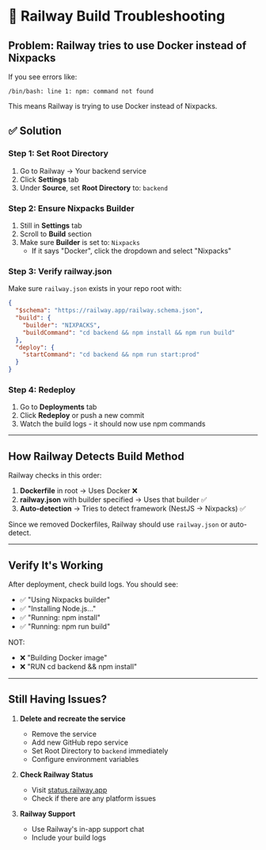 # 🔧 Railway Build Troubleshooting

## Problem: Railway tries to use Docker instead of Nixpacks

If you see errors like:
```
/bin/bash: line 1: npm: command not found
```

This means Railway is trying to use Docker instead of Nixpacks.

## ✅ Solution

### Step 1: Set Root Directory
1. Go to Railway → Your backend service
2. Click **Settings** tab
3. Under **Source**, set **Root Directory** to: `backend`

### Step 2: Ensure Nixpacks Builder
1. Still in **Settings** tab
2. Scroll to **Build** section
3. Make sure **Builder** is set to: `Nixpacks`
   - If it says "Docker", click the dropdown and select "Nixpacks"

### Step 3: Verify railway.json
Make sure `railway.json` exists in your repo root with:
```json
{
  "$schema": "https://railway.app/railway.schema.json",
  "build": {
    "builder": "NIXPACKS",
    "buildCommand": "cd backend && npm install && npm run build"
  },
  "deploy": {
    "startCommand": "cd backend && npm run start:prod"
  }
}
```

### Step 4: Redeploy
1. Go to **Deployments** tab
2. Click **Redeploy** or push a new commit
3. Watch the build logs - it should now use npm commands

---

## How Railway Detects Build Method

Railway checks in this order:
1. **Dockerfile** in root → Uses Docker ❌
2. **railway.json** with builder specified → Uses that builder ✅
3. **Auto-detection** → Tries to detect framework (NestJS → Nixpacks) ✅

Since we removed Dockerfiles, Railway should use `railway.json` or auto-detect.

---

## Verify It's Working

After deployment, check build logs. You should see:
- ✅ "Using Nixpacks builder"
- ✅ "Installing Node.js..."
- ✅ "Running: npm install"
- ✅ "Running: npm run build"

NOT:
- ❌ "Building Docker image"
- ❌ "RUN cd backend && npm install"

---

## Still Having Issues?

1. **Delete and recreate the service**
   - Remove the service
   - Add new GitHub repo service
   - Set Root Directory to `backend` immediately
   - Configure environment variables

2. **Check Railway Status**
   - Visit [status.railway.app](https://status.railway.app)
   - Check if there are any platform issues

3. **Railway Support**
   - Use Railway's in-app support chat
   - Include your build logs

